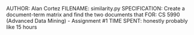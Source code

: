 AUTHOR: Alan Cortez
FILENAME: similarity.py
SPECIFICATION: Create a document-term matrix and find the two documents that 
FOR: CS 5990 (Advanced Data Mining) - Assignment #1
TIME SPENT: honestly probably like 15 hours
